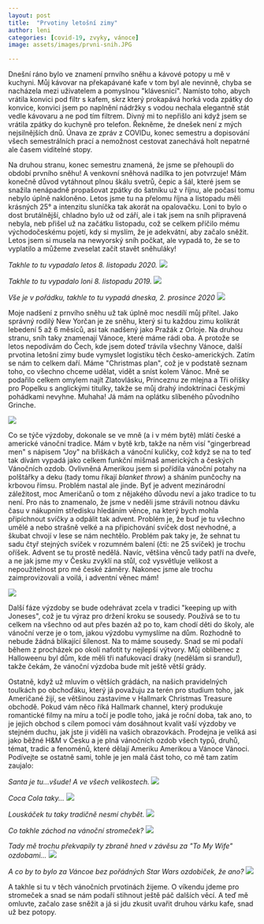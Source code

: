 ```yaml
---
layout: post
title:  "Prvotiny letošní zimy"
author: leni
categories: [covid-19, zvyky, vánoce]
image: assets/images/prvni-snih.JPG

---
```

Dnešní ráno bylo ve znamení prnvího sněhu a kávové potopy u mě v kuchyni. Můj kávovar na překapávané kafe v tom byl ale nevinně, chyba se nacházela mezi uživatelem a pomyslnou "klávesnicí". Namísto toho, abych vrátila konvici pod filtr s kafem, skrz který prokapává horká voda zpátky do konvice, konvici jsem po naplnění nádržky s vodou nechala elegantně stát vedle kávovaru a ne pod tím filtrem. Divný mi to nepřišlo ani když jsem se vrátila zpátky do kuchyně pro telefon. Řekněme, že dnešek není z mých nejsilnějších dnů. Únava ze zpráv z COVIDu, konec semestru a dopisování všech semestrálních prací a nemožnost cestovat zanechává holt nepatrné ale časem viditelné stopy.

Na druhou stranu, konec semestru znamená, že jsme se přehoupli do období prvního sněhu! A venkovní sněhová nadílka to jen potvrzuje! Mám konečně důvod vytáhnout plnou škálu svetrů, čepic a šál, které jsem se snažila nenápadně propašovat zpátky do šatníku už v říjnu, ale počasí tomu nebylo úplně nakloněno. Letos jsme tu na přelomu října a listopadu měli krásných 25° a intenzitu sluníčka tak akorát na opalovačku. Loni to bylo o dost brutálnější, chladno bylo už od září, ale i tak jsem na sníh připravená nebyla, neb přišel už na začátku listopadu, což se celkem příčilo mému východočeskému pojetí, kdy si myslím, že je adekvátní, aby začalo sněžit. Letos jsem si musela na newyorský sníh počkat, ale vypadá to, že se to vyplatilo a můžeme zveselat začít stavět sněhuláky!

*Takhle to tu vypadalo letos 8. listopadu 2020.*
<img src="/assets/images/listopad-2020.jpg">

*Takhle to tu vypadalo loni 8. listopadu 2019.*
<img src="/assets/images/prvni-snih-2019.jpg">

*Vše je v pořádku, takhle to tu vypadá dneska, 2. prosince 2020*
<img src="/assets/images/prvnisnih.jpg">

Moje nadšení z prnvího sněhu už tak úplně moc nesdílí můj přítel. Jako správný rodilý New Yorčan je ze sněhu, který si tu každou zimu kolikrát lebedení 5 až 6 měsíců, asi tak nadšený jako Pražák z Orloje. Na druhou stranu, sníh taky znamenají Vánoce, které máme rádi oba. A protože se letos nepodívám do Čech, kde jsem doteď trávila všechny Vánoce, další prvotina letošní zimy bude vymyslet logistiku těch česko-amerických. Zatím se nám to celkem daří. Máme "Christmas plan", což je v podstatě seznam toho, co všechno chceme udělat, vidět a sníst kolem Vánoc. Mně se podařilo celkem omylem najít Zlatovlásku, Princeznu ze mlejna a Tři oříšky pro Popelku s anglickými titulky, takže se můj drahý indoktrinaci českými pohádkami nevyhne. Muhaha! Já mám na oplátku slíbeného původního Grinche.

<img src="/assets/images/vyzdoba-2020-vanoce.JPG">

Co se týče výzdoby, dokonale se ve mně (a i v mém bytě) mlátí české a americké vánoční tradice. Mám v bytě krb, takže na něm visí "gingerbread men" s nápisem "Joy" na břiškách a vánoční kuličky, což když se na to teď tak dívám vypadá jako celkem funkční mišmaš amerických a českých Vánočních ozdob. Ovlivněná Amerikou jsem si pořídila vánoční potahy na polštářky a deku (tady tomu říkají *blanket throw*) a sháním punčochy na krbovou římsu. Problém nastal ale jinde. Byť je advent mezinárodní záležitost, moc Američanů o tom z nějakého důvodu neví a jako tradice to tu není. Pro nás to znamenalo, že jsme v neděli jsme strávili notnou dávku času v nákupním středisku hledáním věnce, na který bych mohla připíchnout svíčky a odpálit tak advent. Problém je, že buď je tu všechno umělé a nebo strašně velké a na připichování svíček dost nevhodné, a škubat chvojí v lese se nám nechtělo. Problém pak taky je, že sehnat tu sadu čtyř stejných svíček v rozumném balení (čti: ne 25 svíček) je trochu oříšek. Advent se tu prostě nedělá. Navíc, většina věnců tady patří na dveře, a ne jak jsme my v Česku zvyklí na stůl, což vysvětluje velikost a nepoužitelnost pro mé české záměry. Nakonec jsme ale trochu zaimprovizovali a voilá, i adventní věnec mám!

<img src="/assets/images/advent-venecek.jpg">

Další fáze výzdoby se bude odehrávat zcela v tradici "keeping up with Joneses", což je tu výraz pro držení kroku se sousedy. Používá se to tu celkem na všechno od aut přes bazén až po to, kam chodí děti do školy, ale vánoční verze je o tom, jakou výzdobu vymyslíme na dům. Rozhodně to nebude žádná blikající šílenost. Na to máme sousedy. Snad se mi podaří během z procházek po okolí nafotit ty nejlepší výtvory. Můj oblíbenec z Halloweenu byl dům, kde měli tři nafukovací draky (nedělám si srandu!), takže čekám, že vánoční výzdoba bude mít ještě větší grády. 

Ostatně, když už mluvím o větších grádách, na našich pravidelných toulkách po obchoďáku, který já považuju za terén pro studium toho, jak Američané žijí, se většinou zastavíme v Hallmark Christmas Treasure obchodě. Pokud vám něco říká Hallmark channel, který produkuje romantické filmy na míru a točí je podle toho, jaká je roční doba, tak ano, to je jejich obchod s cílem pomoci vám dosáhnout kvalit vaší výzdoby ve stejném duchu, jak jste ji viděli na vašich obrazovkách. Prodejna je veliká asi jako běžné H&M v Česku a je plná vánočních ozdob všech typů, druhů, témat, tradic a fenoménů, které dělají Ameriku Amerikou a Vánoce Vánoci. Podívejte se ostatně sami, tohle je jen malá část toho, co mě tam zatím zaujalo:

*Santa je tu...všude! A ve všech velikostech.*
<img src="/assets/images/santa-vsude.jpg">

*Coca Cola taky...*
<img src="/assets/images/cocacola-vanoce.jpg">

*Louskáček tu taky tradičně nesmí chybět.*
<img src="/assets/images/louskacek-hallmark.jpg">

*Co takhle záchod na vánoční stromeček?*
<img src="/assets/images/zachod-vanoce.jpg">

*Tady mě trochu překvapily ty zbraně hned v závěsu za "To My Wife" ozdobami...*
<img src="/assets/images/konzole-vanoce.jpg">

*A co by to bylo za Váncoe bez pořádných Star Wars ozdobiček, že ano?*
<img src="/assets/images/sw-vanoce.jpg">

A takhle si tu v těch vánočních prvotinách žijeme. O víkendu jdeme pro stromeček a snad se nám podaří stihnout ještě páč dalších věcí. A teď mě omluvte, začalo zase sněžit a já si jdu zkusit uvařit druhou várku kafe, snad už bez potopy.